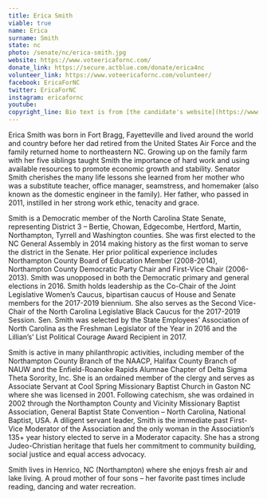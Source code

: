 ```yaml
---
title: Erica Smith
viable: true
name: Erica
surname: Smith
state: nc
photo: /senate/nc/erica-smith.jpg
website: https://www.voteericafornc.com/
donate_link: https://secure.actblue.com/donate/erica4nc
volunteer_link: https://www.voteericafornc.com/volunteer/
facebook: EricaForNC
twitter: EricaForNC
instagram: ericafornc
youtube: 
copyright_line: Bio text is from [the candidate's website](https://www.voteericafornc.com/meeterica/) and is &copy; 2018 EricaforNC.
---
```

Erica Smith was born in Fort Bragg, Fayetteville and lived around the world and country before her dad retired from the United States Air Force and the family returned home to northeastern NC. Growing up on the family farm with her five siblings taught Smith the importance of hard work and using available resources to promote economic growth and stability. Senator Smith cherishes the many life lessons she learned from her mother who was a substitute teacher, office manager, seamstress, and homemaker (also known as the domestic engineer in the family). Her father, who passed in 2011, instilled in her strong work ethic, tenacity and grace. 

Smith is a Democratic member of the North Carolina State Senate, representing District 3 – Bertie, Chowan, Edgecombe, Hertford, Martin, Northampton, Tyrrell and Washington counties. She was first elected to the NC General Assembly in 2014 making history as the first woman to serve the district in the Senate. Her prior political experience includes Northampton County Board of Education Member (2008-2014), Northampton County Democratic Party Chair and First-Vice Chair (2006-2013). Smith was unopposed in both the Democratic primary and general elections in 2016. Smith holds leadership as the Co-Chair of the Joint Legislative Women’s Caucus, bipartisan caucus of House and Senate members for the 2017-2019 biennium. She also serves as the Second Vice-Chair of the North Carolina Legislative Black Caucus for the 2017-2019 Session. Sen. Smith was selected by the State Employees’ Association of North Carolina as the Freshman Legislator of the Year in 2016 and the Lillian’s’ List Political Courage Award Recipient in 2017.

Smith is active in many philanthropic activities, including member of the Northampton County Branch of the NAACP, Halifax County Branch of NAUW and the Enfield-Roanoke Rapids Alumnae Chapter of Delta Sigma Theta Sorority, Inc. She is an ordained member of the clergy and serves as Associate Servant at Cool Spring Missionary Baptist Church in Gaston NC where she was licensed in 2001. Following catechism, she was ordained in 2002 through the Northampton County and Vicinity Missionary Baptist Association, General Baptist State Convention – North Carolina, National Baptist, USA. A diligent servant leader, Smith is the immediate past First-Vice Moderator of the Association and the only woman in the Association’s 135+ year history elected to serve in a Moderator capacity. She has a strong Judeo-Christian heritage that fuels her commitment to community building, social justice and equal access advocacy.

Smith lives in Henrico, NC (Northampton) where she enjoys fresh air and lake living. A proud mother of four sons – her favorite past times include reading, dancing and water recreation.